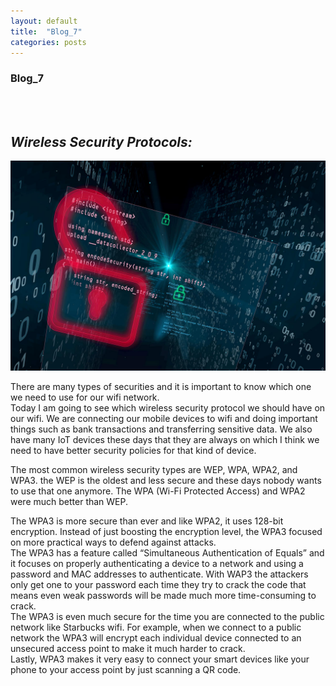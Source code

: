 ```yaml
---
layout: default
title:  "Blog_7"
categories: posts
---
```


### Blog_7
<br><br>

## *Wireless Security Protocols:*<br>

![image](https://raw.githubusercontent.com/sevakZ/sevakZ.github.io/master/docs/_image/blog7.jpg)


There are many types of securities and it is important to know which one we need to use for our wifi network.<br> 
Today I am going to see which wireless security protocol we should have on our wifi. We are connecting our mobile devices to wifi and doing important things such as bank transactions and transferring sensitive data. We also have many IoT devices these days that they are always on which I think we need to have better security policies for that kind of device.<br> 

The most common wireless security types are WEP, WPA, WPA2, and WPA3. the WEP is the oldest and less secure and these days nobody wants to use that one anymore. The WPA (Wi-Fi Protected Access) and WPA2 were much better than WEP.<br> 

The WPA3 is more secure than ever and like WPA2, it uses 128-bit encryption. Instead of just boosting the encryption level, the WPA3 focused on more practical ways to defend against attacks.<br> 
The WPA3 has a feature called “Simultaneous Authentication of Equals” and it focuses on properly authenticating a device to a network and using a password and MAC addresses to authenticate. With WAP3 the attackers only get one to your password each time they try to crack the code that means even weak passwords will be made much more time-consuming to crack.<br> 
The WPA3 is even much secure for the time you are connected to the public network like Starbucks wifi. For example, when we connect to a public network the WPA3 will encrypt each individual device connected to an unsecured access point to make it much harder to crack.<br> 
Lastly, WPA3 makes it very easy to connect your smart devices like your phone to your access point by just scanning a QR code. 
